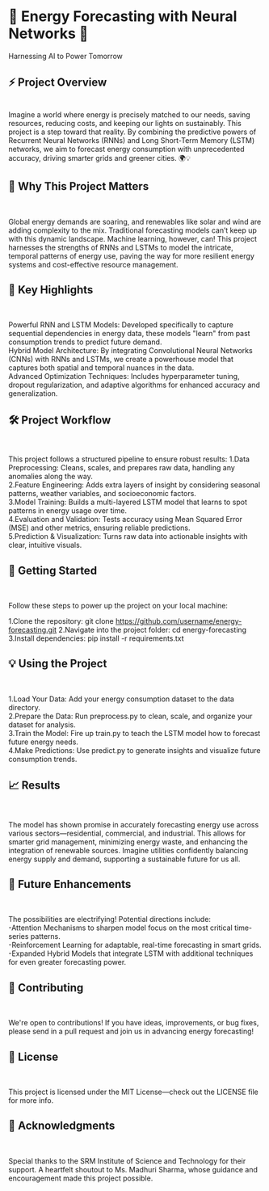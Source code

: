 <h1>🔋 Energy Forecasting with Neural Networks 🔋</h1> Harnessing AI to Power Tomorrow

<h2>⚡️ Project Overview </h2><br>
Imagine a world where energy is precisely matched to our needs, saving resources, reducing costs, and keeping our lights on sustainably. This project is a step toward that reality. By combining the predictive powers of Recurrent Neural Networks (RNNs) and Long Short-Term Memory (LSTM) networks, we aim to forecast energy consumption with unprecedented accuracy, driving smarter grids and greener cities. 🌍💡

<h2>🎯 Why This Project Matters</h2><br>

Global energy demands are soaring, and renewables like solar and wind are adding complexity to the mix. Traditional forecasting models can’t keep up with this dynamic landscape. Machine learning, however, can! This project harnesses the strengths of RNNs and LSTMs to model the intricate, temporal patterns of energy use, paving the way for more resilient energy systems and cost-effective resource management.


<h2>🌟 Key Highlights </h2><br>

Powerful RNN and LSTM Models: Developed specifically to capture sequential dependencies in energy data, these models "learn" from past consumption trends to predict future demand.<br>
Hybrid Model Architecture: By integrating Convolutional Neural Networks (CNNs) with RNNs and LSTMs, we create a powerhouse model that captures both spatial and temporal nuances in the data.<br>
Advanced Optimization Techniques: Includes hyperparameter tuning, dropout regularization, and adaptive algorithms for enhanced accuracy and generalization.

<h2>🛠 Project Workflow</h2><br>

This project follows a structured pipeline to ensure robust results:
1.Data Preprocessing: Cleans, scales, and prepares raw data, handling any anomalies along the way.<br>
2.Feature Engineering: Adds extra layers of insight by considering seasonal patterns, weather variables, and socioeconomic factors.<br>
3.Model Training: Builds a multi-layered LSTM model that learns to spot patterns in energy usage over time.<br>
4.Evaluation and Validation: Tests accuracy using Mean Squared Error (MSE) and other metrics, ensuring reliable predictions.<br>
5.Prediction & Visualization: Turns raw data into actionable insights with clear, intuitive visuals.<br>

<h2>🚀 Getting Started</h2><br>

Follow these steps to power up the project on your local machine:

1.Clone the repository:
    git clone https://github.com/username/energy-forecasting.git
2.Navigate into the project folder:
    cd energy-forecasting
3.Install dependencies:
    pip install -r requirements.txt

<h2>💡 Using the Project</h2> <br>

1.Load Your Data: Add your energy consumption dataset to the data directory.<br>
2.Prepare the Data: Run preprocess.py to clean, scale, and organize your dataset for analysis.<br>
3.Train the Model: Fire up train.py to teach the LSTM model how to forecast future energy needs.<br>
4.Make Predictions: Use predict.py to generate insights and visualize future consumption trends.<br>

<h2>📈 Results</h2><br>

The model has shown promise in accurately forecasting energy use across various sectors—residential, commercial, and industrial. This allows for smarter grid management, minimizing energy waste, and enhancing the integration of renewable sources. Imagine utilities confidently balancing energy supply and demand, supporting a sustainable future for us all.

<h2>🚀 Future Enhancements</h2><br>

The possibilities are electrifying! Potential directions include:<br>
-Attention Mechanisms to sharpen model focus on the most critical time-series patterns.<br>
-Reinforcement Learning for adaptable, real-time forecasting in smart grids.<br>
-Expanded Hybrid Models that integrate LSTM with additional techniques for even greater forecasting power.<br>

<h2>🤝 Contributing</h2><br>

We're open to contributions! If you have ideas, improvements, or bug fixes, please send in a pull request and join us in advancing energy forecasting!

<h2>📜 License</h2><br>

This project is licensed under the MIT License—check out the LICENSE file for more info.

<h2>🙏 Acknowledgments</h2><br>

Special thanks to the SRM Institute of Science and Technology for their support. A heartfelt shoutout to Ms. Madhuri Sharma, whose guidance and encouragement made this project possible.
